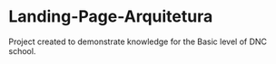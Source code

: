 # Landing-Page-Arquitetura
Project created to demonstrate knowledge for the Basic level of DNC school.

